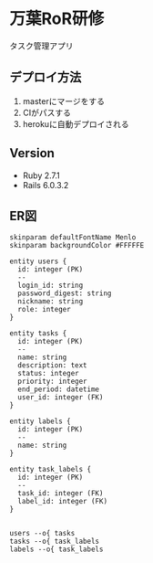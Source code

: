 # 万葉RoR研修
タスク管理アプリ

## デプロイ方法
1. masterにマージをする
2. CIがパスする
3. herokuに自動デプロイされる

## Version
* Ruby  2.7.1
* Rails 6.0.3.2

## ER図
```plantuml
skinparam defaultFontName Menlo
skinparam backgroundColor #FFFFFE

entity users {
  id: integer (PK)
  --
  login_id: string
  password_digest: string
  nickname: string
  role: integer
}

entity tasks {
  id: integer (PK)
  --
  name: string
  description: text
  status: integer
  priority: integer
  end_period: datetime
  user_id: integer (FK)
}

entity labels {
  id: integer (PK)
  --
  name: string
}

entity task_labels {
  id: integer (PK)
  --
  task_id: integer (FK)
  label_id: integer (FK)
}


users --o{ tasks
tasks --o{ task_labels
labels --o{ task_labels

```